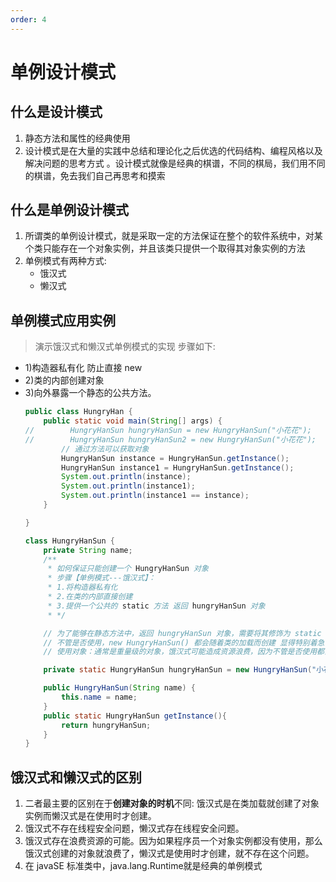 ```yaml
---
order: 4
---
```


# 单例设计模式

## 什么是设计模式

1. 静态方法和属性的经典使用
2. 设计模式是在大量的实践中总结和理论化之后优选的代码结构、编程风格以及解决问题的思考方式 。设计模式就像是经典的棋谱，不同的棋局，我们用不同的棋谱，免去我们自己再思考和摸索

## 什么是单例设计模式

1. 所谓类的单例设计模式，就是采取一定的方法保证在整个的软件系统中，对某个类只能存在一个对象实例，并且该类只提供一个取得其对象实例的方法
2. 单例模式有两种方式:
    - 饿汉式 
    - 懒汉式

## 单例模式应用实例
> 演示饿汉式和懒汉式单例模式的实现
步骤如下:
- 1)构造器私有化 防止直接 new
- 2)类的内部创建对象
- 3)向外暴露一个静态的公共方法。
    ```java
    public class HungryHan {
        public static void main(String[] args) {
    //        HungryHanSun hungryHanSun = new HungryHanSun("小花花");
    //        HungryHanSun hungryHanSun2 = new HungryHanSun("小花花");
            // 通过方法可以获取对象
            HungryHanSun instance = HungryHanSun.getInstance();
            HungryHanSun instance1 = HungryHanSun.getInstance();
            System.out.println(instance);
            System.out.println(instance1);
            System.out.println(instance1 == instance);
        }

    }

    class HungryHanSun {
        private String name;
        /**
         * 如何保证只能创建一个 HungryHanSun 对象
         * 步骤【单例模式---饿汉式】：
         * 1.将构造器私有化
         * 2.在类的内部直接创建
         * 3.提供一个公共的 static 方法 返回 hungryHanSun 对象
         * */

        // 为了能够在静态方法中，返回 hungryHanSun 对象，需要将其修饰为 static
        // 不管是否使用，new HungryHanSun() 都会随着类的加载而创建 显得特别着急，就叫饿汉式
        // 使用对象：通常是重量级的对象，饿汉式可能造成资源浪费，因为不管是否使用都会加载

        private static HungryHanSun hungryHanSun = new HungryHanSun("小花花");

        public HungryHanSun(String name) {
            this.name = name;
        }
        public static HungryHanSun getInstance(){
            return hungryHanSun;
        }
    }
    ```

## 饿汉式和懒汉式的区别
1. 二者最主要的区别在于**创建对象的时机**不同: 饿汉式是在类加载就创建了对象实例而懒汉式是在使用时才创建。
2. 饿汉式不存在线程安全问题，懒汉式存在线程安全问题。
3. 饿汉式存在浪费资源的可能。因为如果程序员一个对象实例都没有使用，那么饿汉式创建的对象就浪费了，懒汉式是使用时才创建，就不存在这个问题。
4. 在 javaSE 标准类中，java.lang.Runtime就是经典的单例模式